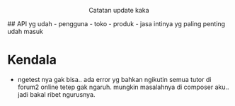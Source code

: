 <p align="center">Catatan update kaka</p>
## API yg udah
- pengguna
- toko
- produk
- jasa
intinya yg paling penting udah masuk

# Kendala
- ngetest nya gak bisa.. ada error yg bahkan ngikutin semua tutor di forum2 online tetep gak ngaruh. mungkin masalahnya di composer aku.. jadi bakal ribet ngurusnya.


